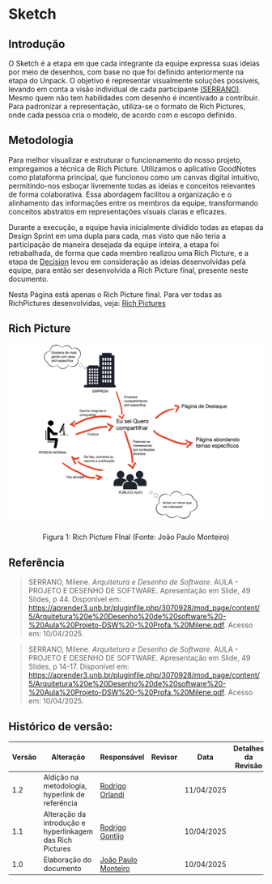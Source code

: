 # Sketch

## Introdução

O Sketch é a etapa em que cada integrante da equipe expressa suas ideias por meio de desenhos, com base no que foi definido anteriormente na etapa do Unpack. O objetivo é representar visualmente soluções possíveis, levando em conta a visão individual de cada participante [(SERRANO)](#referência). Mesmo quem não tem habilidades com desenho é incentivado a contribuir. Para padronizar a representação, utiliza-se o formato de Rich Pictures, onde cada pessoa cria o modelo, de acordo com o escopo definido.


## Metodologia

Para melhor visualizar e estruturar o funcionamento do nosso projeto, empregamos a técnica de Rich Picture. Utilizamos o aplicativo GoodNotes como plataforma principal, que funcionou como um canvas digital intuitivo, permitindo-nos esboçar livremente todas as ideias e conceitos relevantes de forma colaborativa. Essa abordagem facilitou a organização e o alinhamento das informações entre os membros da equipe, transformando conceitos abstratos em representações visuais claras e eficazes.

Durante a execução, a equipe havia inicialmente dividido todas as etapas da Design Sprint em uma dupla para cada, mas visto que não teria a participação de maneira desejada da equipe inteira, a etapa foi retrabalhada, de forma que cada membro realizou uma Rich Picture, e a etapa de [Decision]() levou em consideração as ideias desenvolvidas pela equipe, para então ser desenvolvida a Rich Picture final, presente neste documento.

Nesta Página está apenas o Rich Picture final. Para ver todas as RichPictures desenvolvidas, veja: [Rich Pictures](1.2.3.RichPicture.md) 


## Rich Picture

![Rich Picture](../Imagens/richpicturefinal.png)

<center>
Figura 1: Rich Picture FInal (Fonte: João Paulo Monteiro)
</center>


## Referência

> SERRANO, Milene. *Arquitetura e Desenho de Software*. AULA - PROJETO E DESENHO DE SOFTWARE. Apresentação em Slide, 49 Slides, p 44. Disponível em: https://aprender3.unb.br/pluginfile.php/3070928/mod_page/content/5/Arquitetura%20e%20Desenho%20de%20software%20-%20Aula%20Projeto-DSW%20-%20Profa.%20Milene.pdf. Acesso em: 10/04/2025.

> SERRANO, Milene. *Arquitetura e Desenho de Software*. AULA - PROJETO E DESENHO DE SOFTWARE. Apresentação em Slide, 49 Slides, p 14-17. Disponível em: https://aprender3.unb.br/pluginfile.php/3070928/mod_page/content/5/Arquitetura%20e%20Desenho%20de%20software%20-%20Aula%20Projeto-DSW%20-%20Profa.%20Milene.pdf. Acesso em: 10/04/2025.

## Histórico de versão:

| Versão | Alteração                  | Responsável     | Revisor | Data       | Detalhes da Revisão |
| -      | -                          | -               | -       | -          | -                   |
| 1.2    | Aldição na metodologia, hyperlink de referência | [Rodrigo Orlandi](https://github.com/orlandirodrigo)| | 11/04/2025 | |
| 1.1    | Alteração da introdução e hyperlinkagem das Rich Pictures | [Rodrigo Gontijo](https://github.com/rodrigogontijoo)| | 10/04/2025 | |
| 1.0    | Elaboração do documento | [João Paulo Monteiro](https://github.com/joaombc) | | 10/04/2025 | |